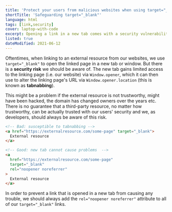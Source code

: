 ```yaml
---
title: 'Protect your users from malicious websites when using target="_blank"'
shortTitle: 'Safeguarding target="_blank"'
language: html
tags: [link,security]
cover: laptop-with-code
excerpt: Opening a link in a new tab comes with a security vulnerability that you may not be aware of. Protect your users with this simple trick.
listed: true
dateModified: 2021-06-12
---
```


Oftentimes, when linking to an external resource from our websites, we use `target="_blank"` to open the linked page in a new tab or window. But there is a **security risk** we should be aware of. The new tab gains limited access to the linking page (i.e. our website) via `Window.opener`, which it can then use to alter the linking page's URL via `Window.opener.location` (this is known as **tabnabbing**).

This might be a problem if the external resource is not trustworthy, might have been hacked, the domain has changed owners over the years etc. There is no guarantee that a third-party resource, no matter how trustworthy, can be actually trusted with our users' security and we, as developers, should always be aware of this risk.

```html
<!-- Bad: susceptible to tabnabbing -->
<a href="https://externalresource.com/some-page" target="_blank">
  External resource
</a>

<!-- Good: new tab cannot cause problems  -->
<a
  href="https://externalresource.com/some-page"
  target="_blank"
  rel="noopener noreferrer"
>
  External resource
</a>
```

In order to prevent a link that is opened in a new tab from causing any trouble, we should always add the `rel="noopener noreferrer"` attribute to all of our `target="_blank"` links.
